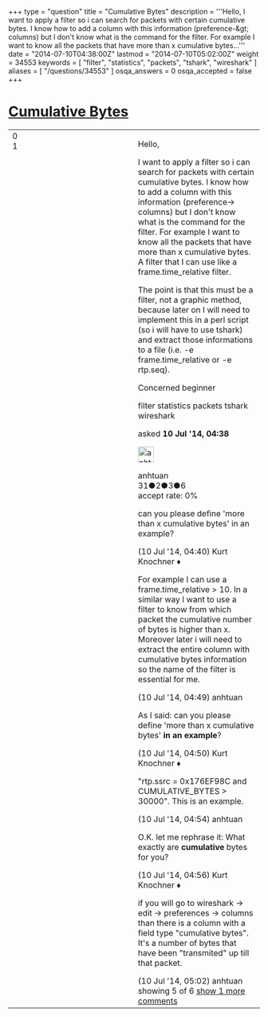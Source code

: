 +++
type = "question"
title = "Cumulative Bytes"
description = '''Hello, I want to apply a filter so i can search for packets with certain cumulative bytes. I know how to add a column with this information (preference-&amp;gt; columns) but I don&#x27;t know what is the command for the filter. For example I want to know all the packets that have more than x cumulative bytes...'''
date = "2014-07-10T04:38:00Z"
lastmod = "2014-07-10T05:02:00Z"
weight = 34553
keywords = [ "filter", "statistics", "packets", "tshark", "wireshark" ]
aliases = [ "/questions/34553" ]
osqa_answers = 0
osqa_accepted = false
+++

<div class="headNormal">

# [Cumulative Bytes](/questions/34553/cumulative-bytes)

</div>

<div id="main-body">

<div id="askform">

<table id="question-table" style="width:100%;"><colgroup><col style="width: 50%" /><col style="width: 50%" /></colgroup><tbody><tr class="odd"><td style="width: 30px; vertical-align: top"><div class="vote-buttons"><span id="post-34553-upvote" class="ajax-command post-vote up" rel="nofollow" title="I like this post (click again to cancel)"> </span><div id="post-34553-score" class="post-score" title="current number of votes">0</div><span id="post-34553-downvote" class="ajax-command post-vote down" rel="nofollow" title="I dont like this post (click again to cancel)"> </span> <span id="favorite-mark" class="ajax-command favorite-mark" rel="nofollow" title="mark/unmark this question as favorite (click again to cancel)"> </span><div id="favorite-count" class="favorite-count">1</div></div></td><td><div id="item-right"><div class="question-body"><p>Hello,</p><p>I want to apply a filter so i can search for packets with certain cumulative bytes. I know how to add a column with this information (preference-&gt; columns) but I don't know what is the command for the filter. For example I want to know all the packets that have more than x cumulative bytes. A filter that I can use like a frame.time_relative filter.</p><p>The point is that this must be a filter, not a graphic method, because later on I will need to implement this in a perl script (so i will have to use tshark) and extract those informations to a file (i.e. -e frame.time_relative or -e rtp.seq).</p><p>Concerned beginner</p></div><div id="question-tags" class="tags-container tags"><span class="post-tag tag-link-filter" rel="tag" title="see questions tagged &#39;filter&#39;">filter</span> <span class="post-tag tag-link-statistics" rel="tag" title="see questions tagged &#39;statistics&#39;">statistics</span> <span class="post-tag tag-link-packets" rel="tag" title="see questions tagged &#39;packets&#39;">packets</span> <span class="post-tag tag-link-tshark" rel="tag" title="see questions tagged &#39;tshark&#39;">tshark</span> <span class="post-tag tag-link-wireshark" rel="tag" title="see questions tagged &#39;wireshark&#39;">wireshark</span></div><div id="question-controls" class="post-controls"></div><div class="post-update-info-container"><div class="post-update-info post-update-info-user"><p>asked <strong>10 Jul '14, 04:38</strong></p><img src="https://secure.gravatar.com/avatar/d37010d6d63374fe35a5fcfba121dedc?s=32&amp;d=identicon&amp;r=g" class="gravatar" width="32" height="32" alt="anhtuan&#39;s gravatar image" /><p><span>anhtuan</span><br />
<span class="score" title="31 reputation points">31</span><span title="2 badges"><span class="badge1">●</span><span class="badgecount">2</span></span><span title="3 badges"><span class="silver">●</span><span class="badgecount">3</span></span><span title="6 badges"><span class="bronze">●</span><span class="badgecount">6</span></span><br />
<span class="accept_rate" title="Rate of the user&#39;s accepted answers">accept rate:</span> <span title="anhtuan has no accepted answers">0%</span></p></div></div><div id="comments-container-34553" class="comments-container"><span id="34554"></span><div id="comment-34554" class="comment"><div id="post-34554-score" class="comment-score"></div><div class="comment-text"><p>can you please define 'more than x cumulative bytes' in an example?</p></div><div id="comment-34554-info" class="comment-info"><span class="comment-age">(10 Jul '14, 04:40)</span> <span class="comment-user userinfo">Kurt Knochner ♦</span></div></div><span id="34555"></span><div id="comment-34555" class="comment"><div id="post-34555-score" class="comment-score"></div><div class="comment-text"><p>For example I can use a frame.time_relative &gt; 10. In a similar way I want to use a filter to know from which packet the cumulative number of bytes is higher than x. Moreover later i will need to extract the entire column with cumulative bytes information so the name of the filter is essential for me.</p></div><div id="comment-34555-info" class="comment-info"><span class="comment-age">(10 Jul '14, 04:49)</span> <span class="comment-user userinfo">anhtuan</span></div></div><span id="34556"></span><div id="comment-34556" class="comment"><div id="post-34556-score" class="comment-score"></div><div class="comment-text"><p>As I said: can you please define 'more than x cumulative bytes' <strong>in an example</strong>?</p></div><div id="comment-34556-info" class="comment-info"><span class="comment-age">(10 Jul '14, 04:50)</span> <span class="comment-user userinfo">Kurt Knochner ♦</span></div></div><span id="34557"></span><div id="comment-34557" class="comment"><div id="post-34557-score" class="comment-score"></div><div class="comment-text"><p>"rtp.ssrc = 0x176EF98C and CUMULATIVE_BYTES &gt; 30000". This is an example.</p></div><div id="comment-34557-info" class="comment-info"><span class="comment-age">(10 Jul '14, 04:54)</span> <span class="comment-user userinfo">anhtuan</span></div></div><span id="34558"></span><div id="comment-34558" class="comment"><div id="post-34558-score" class="comment-score"></div><div class="comment-text"><p>O.K. let me rephrase it: What exactly are <strong>cumulative</strong> bytes for you?</p></div><div id="comment-34558-info" class="comment-info"><span class="comment-age">(10 Jul '14, 04:56)</span> <span class="comment-user userinfo">Kurt Knochner ♦</span></div></div><span id="34559"></span><div id="comment-34559" class="comment not_top_scorer"><div id="post-34559-score" class="comment-score"></div><div class="comment-text"><p>if you will go to wireshark -&gt; edit -&gt; preferences -&gt; columns than there is a column with a field type "cumulative bytes". It's a number of bytes that have been "transmited" up till that packet.</p></div><div id="comment-34559-info" class="comment-info"><span class="comment-age">(10 Jul '14, 05:02)</span> <span class="comment-user userinfo">anhtuan</span></div></div></div><div id="comment-tools-34553" class="comment-tools"><span class="comments-showing"> showing 5 of 6 </span> <a href="#" class="show-all-comments-link">show 1 more comments</a></div><div class="clear"></div><div id="comment-34553-form-container" class="comment-form-container"></div><div class="clear"></div></div></td></tr></tbody></table>

</div>

</div>

